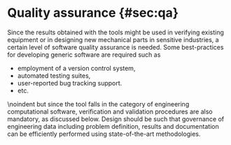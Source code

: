 # Quality assurance {#sec:qa}

Since the results obtained with the tools might be used in verifying existing equipment or in designing new mechanical parts in sensitive industries, a certain level of software quality assurance is needed. Some best-practices for developing generic software are required such as

 * employment of a version control system,
 * automated testing suites,
 * user-reported bug tracking support.
 * etc.

\noindent but since the tool falls in the category of engineering computational software, verification and validation procedures are also mandatory, as discussed below. Design should be such that governance of engineering data including problem definition, results and documentation can be efficiently performed using state-of-the-art methodologies.
